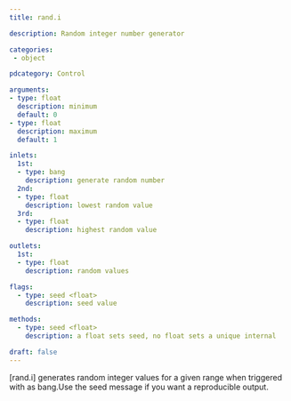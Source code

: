 ```yaml
---
title: rand.i

description: Random integer number generator

categories:
 - object

pdcategory: Control

arguments:
- type: float
  description: minimum
  default: 0
- type: float
  description: maximum
  default: 1

inlets:
  1st:
  - type: bang
    description: generate random number
  2nd:
  - type: float
    description: lowest random value
  3rd:
  - type: float
    description: highest random value

outlets:
  1st:
  - type: float
    description: random values

flags:
  - type: seed <float> 
    description: seed value

methods:
  - type: seed <float>
    description: a float sets seed, no float sets a unique internal

draft: false
---
```


[rand.i] generates random integer values for a given range when triggered with as bang.Use the seed message if you want a reproducible output.